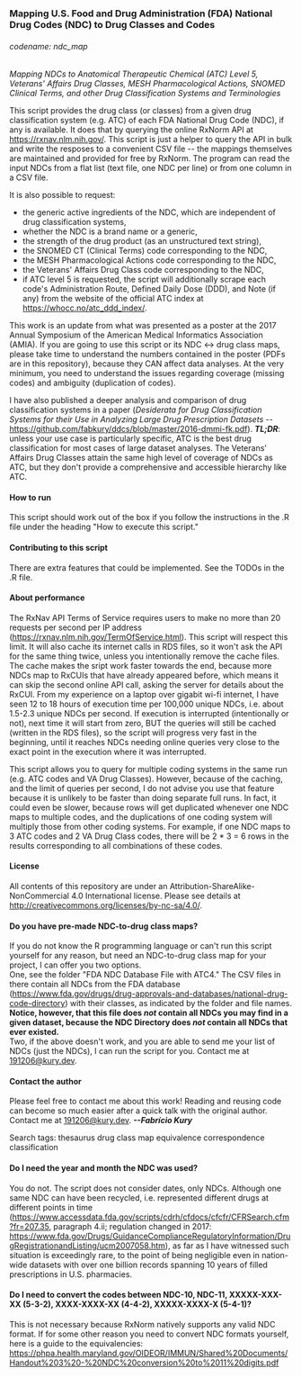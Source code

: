 ### Mapping U.S. Food and Drug Administration (FDA) National Drug Codes (NDC) to Drug Classes and Codes  
###### codename: ndc_map
*_Mapping NDCs to Anatomical Therapeutic Chemical (ATC) Level 5, Veterans' Affairs Drug Classes, MESH Pharmacological Actions, SNOMED Clinical Terms, and other Drug Classification Systems and Terminologies_*
  
This script provides the drug class (or classes) from a given drug classification system (e.g. ATC) of each FDA National Drug Code (NDC), if any is available. It does that by querying the online RxNorm API at https://rxnav.nlm.nih.gov/. This script is just a helper to query the API in bulk and write the resposes to a convenient CSV file -- the mappings themselves are maintained and provided for free by RxNorm. The program can read the input NDCs from a flat list (text file, one NDC per line) or from one column in a CSV file.  
    
It is also possible to request:  
- the generic active ingredients of the NDC, which are independent of drug classification systems,  
- whether the NDC is a brand name or a generic,  
- the strength of the drug product (as an unstructured text string),  
- the SNOMED CT (Clinical Terms) code corresponding to the NDC,  
- the MESH Pharmacological Actions code corresponding to the NDC,  
- the Veterans' Affairs Drug Class code corresponding to the NDC,  
- if ATC level 5 is requested, the script will additionally scrape each code's Administration Route, Defined Daily Dose (DDD), and Note (if any) from the website of the official ATC index at https://whocc.no/atc_ddd_index/.  
  
This work is an update from what was presented as a poster at the 2017 Annual Symposium of the American Medical Informatics Association (AMIA). If you are going to use this script or its NDC <-> drug class maps, please take time to understand the numbers contained in the poster (PDFs are in this repository), because they CAN affect data analyses. At the very minimum, you need to understand the issues regarding coverage (missing codes) and ambiguity (duplication of codes).  
  
I have also published a deeper analysis and comparison of drug classification systems in a paper (_Desiderata for Drug Classification Systems for their Use in Analyzing Large Drug Prescription Datasets_ -- https://github.com/fabkury/ddcs/blob/master/2016-dmmi-fk.pdf). **_TL;DR_**: unless your use case is particularly specific, ATC is the best drug classification for most cases of large dataset analyses. The Veterans' Affairs Drug Classes attain the same high level of coverage of NDCs as ATC, but they don't provide a comprehensive and accessible hierarchy like ATC.  
  
#### How to run
This script should work out of the box if you follow the instructions in the .R  file under the heading "How to execute this script."   
  
#### Contributing to this script
There are extra features that could be implemented. See the TODOs in the .R file.  
  
#### About performance
The RxNav API Terms of Service requires users to make no more than 20 requests per second per IP address (https://rxnav.nlm.nih.gov/TermOfService.html). This script will respect this limit. It will also cache its internet calls in RDS files, so it won't ask the API for the same thing twice, unless you intentionally remove the cache files. The cache makes the sript work faster towards the end, because more NDCs map to RxCUIs that have already appeared before, which means it can skip the second online API call, asking the server for details about the RxCUI. From my experience on a laptop over gigabit wi-fi internet, I have seen 12 to 18 hours of execution time per 100,000 unique NDCs, i.e. about 1.5-2.3 unique NDCs per second. If execution is interrupted (intentionally or not), next time it will start from zero, BUT the queries will still be cached (written in the RDS files), so the script will progress very fast in the beginning, until it reaches NDCs needing online queries very close to the exact point in the execution where it was interrupted.  
  
This script allows you to query for multiple coding systems in the same run (e.g. ATC codes and VA Drug Classes). However, because of the caching, and the limit of queries per second, I do not advise you use that feature because it is unlikely to be faster than doing separate full runs. In fact, it could even be slower, because rows will get duplicated whenever one NDC maps to multiple codes, and the duplications of one coding system will multiply those from other coding systems. For example, if one NDC maps to 3 ATC codes and 2 VA Drug Class codes, there will be 2 * 3 = 6 rows in the results corresponding to all combinations of these codes.  
  
#### License
All contents of this repository are under an Attribution-ShareAlike-NonCommercial 4.0 International license. Please see details at http://creativecommons.org/licenses/by-nc-sa/4.0/.  
  
#### Do you have pre-made NDC-to-drug class maps?
If you do not know the R programming language or can't run this script yourself for any reason, but need an NDC-to-drug class map for your project, I can offer you two options.  
One, see the folder "FDA NDC Database File with ATC4." The CSV files in there contain all NDCs from the FDA database (https://www.fda.gov/drugs/drug-approvals-and-databases/national-drug-code-directory) with their classes, as indicated by the folder and file names. **Notice, however, that this file does *not* contain all NDCs you may find in a given dataset, because the NDC Directory does _not_ contain all NDCs that ever existed.**  
Two, if the above doesn't work, and you are able to send me your list of NDCs (just the NDCs), I can run the script for you. Contact me at 191206@kury.dev.  
  
#### Contact the author
Please feel free to contact me about this work! Reading and reusing code can become so much easier after a quick talk with the original author.  
Contact me at 191206@kury.dev. **_--Fabrício Kury_**  
  
Search tags: thesaurus drug class map equivalence correspondence classification
  
#### Do I need the year and month the NDC was used?  
You do not. The script does not consider dates, only NDCs. Although one same NDC can have been recycled, i.e. represented different drugs at different points in time (https://www.accessdata.fda.gov/scripts/cdrh/cfdocs/cfcfr/CFRSearch.cfm?fr=207.35, paragraph 4.ii; regulation changed in 2017: https://www.fda.gov/Drugs/GuidanceComplianceRegulatoryInformation/DrugRegistrationandListing/ucm2007058.htm), as far as I have witnessed such situation is exceedingly rare, to the point of being negligible even in nation-wide datasets with over one billion records spanning 10 years of filled prescriptions in U.S. pharmacies.  
  
#### Do I need to convert the codes between NDC-10, NDC-11, XXXXX-XXX-XX (5-3-2), XXXX-XXXX-XX (4-4-2), XXXXX-XXXX-X (5-4-1)?
This is not necessary because RxNorm natively supports any valid NDC format. If for some other reason you need to convert NDC formats yourself, here is a guide to the equivalencies: https://phpa.health.maryland.gov/OIDEOR/IMMUN/Shared%20Documents/Handout%203%20-%20NDC%20conversion%20to%2011%20digits.pdf
